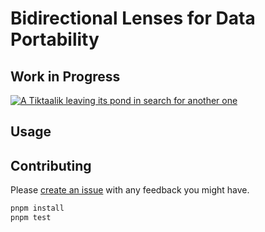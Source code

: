 # Bidirectional Lenses for Data Portability
## Work in Progress
[![A Tiktaalik leaving its pond in search for another one](https://cdn.mos.cms.futurecdn.net/fi8nrWxvEb5sowf5jkQ8RY-700-80.jpg.webp)](https://www.livescience.com/43596-devonian-period.html)

## Usage

## Contributing
Please [create an issue](https://github.com/tubsproject/devonian/issues/new) with any feedback you might have.
```sh
pnpm install
pnpm test
```